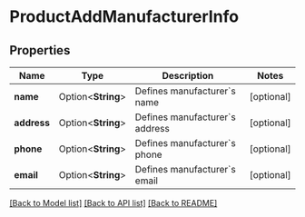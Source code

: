 # ProductAddManufacturerInfo

## Properties

Name | Type | Description | Notes
------------ | ------------- | ------------- | -------------
**name** | Option<**String**> | Defines manufacturer`s name | [optional]
**address** | Option<**String**> | Defines manufacturer`s address | [optional]
**phone** | Option<**String**> | Defines manufacturer`s phone | [optional]
**email** | Option<**String**> | Defines manufacturer`s email | [optional]

[[Back to Model list]](../README.md#documentation-for-models) [[Back to API list]](../README.md#documentation-for-api-endpoints) [[Back to README]](../README.md)


